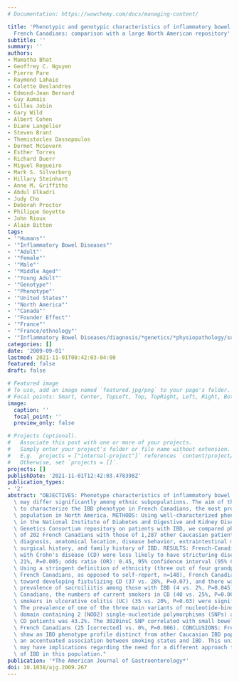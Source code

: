 ```yaml
---
# Documentation: https://wowchemy.com/docs/managing-content/

title: 'Phenotypic and genotypic characteristics of inflammatory bowel disease in
  French Canadians: comparison with a large North American repository'
subtitle: ''
summary: ''
authors:
- Mamatha Bhat
- Geoffrey C. Nguyen
- Pierre Pare
- Raymond Lahaie
- Colette Deslandres
- Edmond-Jean Bernard
- Guy Aumais
- Gilles Jobin
- Gary Wild
- Albert Cohen
- Diane Langelier
- Steven Brant
- Themistocles Dassopoulos
- Dermot McGovern
- Esther Torres
- Richard Duerr
- Miguel Regueiro
- Mark S. Silverberg
- Hillary Steinhart
- Anne M. Griffiths
- Abdul Elkadri
- Judy Cho
- Deborah Proctor
- Philippe Goyette
- John Rioux
- Alain Bitton
tags:
- '"Humans"'
- '"Inflammatory Bowel Diseases"'
- '"Adult"'
- '"Female"'
- '"Male"'
- '"Middle Aged"'
- '"Young Adult"'
- '"Genotype"'
- '"Phenotype"'
- '"United States"'
- '"North America"'
- '"Canada"'
- '"Founder Effect"'
- '"France"'
- '"France/ethnology"'
- '"Inflammatory Bowel Diseases/diagnosis/*genetics/*physiopathology/surgery"'
categories: []
date: '2009-09-01'
lastmod: 2021-11-01T08:42:03-04:00
featured: false
draft: false

# Featured image
# To use, add an image named `featured.jpg/png` to your page's folder.
# Focal points: Smart, Center, TopLeft, Top, TopRight, Left, Right, BottomLeft, Bottom, BottomRight.
image:
  caption: ''
  focal_point: ''
  preview_only: false

# Projects (optional).
#   Associate this post with one or more of your projects.
#   Simply enter your project's folder or file name without extension.
#   E.g. `projects = ["internal-project"]` references `content/project/deep-learning/index.md`.
#   Otherwise, set `projects = []`.
projects: []
publishDate: '2021-11-01T12:42:03.478398Z'
publication_types:
- '2'
abstract: "OBJECTIVES: Phenotype characteristics of inflammatory bowel disease (IBD)\
  \ may differ significantly among ethnic subpopulations. The aim of this study was\
  \ to characterize the IBD phenotype in French Canadians, the most prominent founder\
  \ population in North America. METHODS: Using well-characterized phenotype data\
  \ in the National Institute of Diabetes and Digestive and Kidney Diseases (NIDDK)-IBD\
  \ Genetics Consortium repository on patients with IBD, we compared phenotypic characteristics\
  \ of 202 French Canadians with those of 1,287 other Caucasian patients. These included\
  \ diagnosis, anatomical location, disease behavior, extraintestinal manifestations,\
  \ surgical history, and family history of IBD. RESULTS: French-Canadian patients\
  \ with Crohn's disease (CD) were less likely to have stricturing disease (11 vs.\
  \ 21%, P=0.005; odds ratio (OR): 0.45, 95% confidence interval (95% CI): 0.24-0.85).\
  \ Using a stringent definition of ethnicity (three out of four grandparents being\
  \ French Canadians, as opposed to self-report, n=148), French Canadians had a tendency\
  \ toward developing fistulizing CD (37 vs. 28%, P=0.07), and there was an increased\
  \ prevalence of sacroiliitis among those with IBD (4 vs. 2%, P=0.045). Among French\
  \ Canadians, the numbers of current smokers in CD (40 vs. 25%, P=0.006) and former\
  \ smokers in ulcerative colitis (UC) (35 vs. 20%, P=0.03) were significantly higher.\
  \ The prevalence of one of the three main variants of nucleotide-binding oligomerization\
  \ domain containing 2 (NOD2) single-nucleotide polymorphisms (SNPs) among French-Canadian\
  \ CD patients was 43.2%. The 3020insC SNP correlated with small bowel disease in\
  \ French Canadians (25 [corrected] vs. 0%, P=0.006). CONCLUSIONS: French Canadians\
  \ show an IBD phenotype profile distinct from other Caucasian IBD populations, with\
  \ an accentuated association between smoking status and IBD. This unique profile\
  \ may have implications regarding the need for a different approach to the management\
  \ of IBD in this population."
publication: '*The American Journal of Gastroenterology*'
doi: 10.1038/ajg.2009.267
---
```

